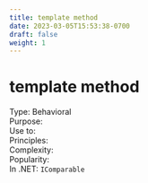 ```yaml
---
title: template method
date: 2023-03-05T15:53:38-0700
draft: false
weight: 1
---
```


# template method
Type: Behavioral  
Purpose:  
Use to:  
Principles:  
Complexity:  
Popularity:  
In .NET: `IComparable`  
